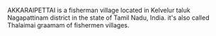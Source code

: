 AKKARAIPETTAI is a fisherman village located in Kelvelur taluk Nagapattinam district in the state of Tamil Nadu, India. it's also called Thalaimai graamam of fishermen villages.
